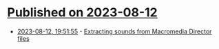 # [Published on 2023-08-12](index.md)

* [2023-08-12, 19:51:55](https://lobste.rs/s/qvufnf/extracting_sounds_from_macromedia) - [Extracting sounds from Macromedia Director files](https://blog.gingerbeardman.com/2023/08/12/extracting-sounds-from-macromedia-director-files/)
